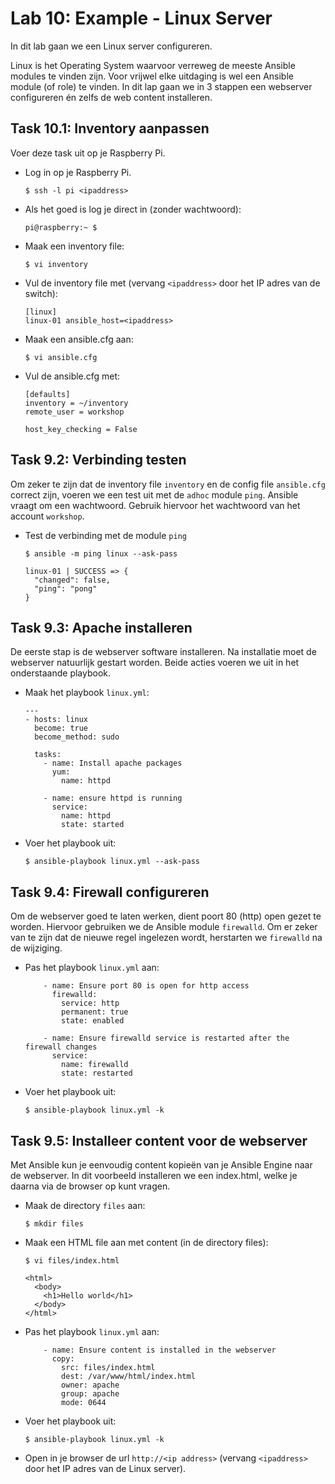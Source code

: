 # Lab 10: Example - Linux Server

In dit lab gaan we een Linux server configureren.

Linux is het Operating System waarvoor verreweg de meeste Ansible modules te vinden zijn. Voor vrijwel elke uitdaging is wel een Ansible module (of role) te vinden. In dit lap gaan we in 3 stappen een webserver configureren én zelfs de web content installeren. 

## Task 10.1: Inventory aanpassen

Voer deze task uit op je Raspberry Pi.

* Log in op je Raspberry Pi.

  ``$ ssh -l pi <ipaddress>`` 

* Als het goed is log je direct in (zonder wachtwoord):

  ``` 
  pi@raspberry:~ $ 
  ```

* Maak een inventory file:

  ``$ vi inventory``

* Vul de inventory file met (vervang ``<ipaddress>`` door het IP adres van de switch):

  ```
  [linux]
  linux-01 ansible_host=<ipaddress>
  ```
  
* Maak een ansible.cfg aan:

  ``$ vi ansible.cfg``

* Vul de ansible.cfg met:

  ```
  [defaults]
  inventory = ~/inventory
  remote_user = workshop
  
  host_key_checking = False
  ```

## Task 9.2: Verbinding testen

Om zeker te zijn dat de inventory file ``inventory`` en de config file ``ansible.cfg`` correct zijn, voeren we een test uit met de ``adhoc`` module ``ping``. Ansible vraagt om een wachtwoord. Gebruik hiervoor het wachtwoord van het account ``workshop``.

* Test de verbinding met de module ``ping``

  ``$ ansible -m ping linux --ask-pass``
  
  ```
  linux-01 | SUCCESS => {
    "changed": false,
    "ping": "pong"
  }
  ```
  
## Task 9.3: Apache installeren

De eerste stap is de webserver software installeren. Na installatie moet de webserver natuurlijk gestart worden. Beide acties voeren we uit in het onderstaande playbook.

* Maak het playbook ``linux.yml``:

  ```
  ---
  - hosts: linux
    become: true
    become_method: sudo

    tasks:
      - name: Install apache packages
        yum:
          name: httpd

      - name: ensure httpd is running
        service:
          name: httpd 
          state: started
  ```

* Voer het playbook uit:

  ``$ ansible-playbook linux.yml --ask-pass``
  
## Task 9.4: Firewall configureren

Om de webserver goed te laten werken, dient poort 80 (http) open gezet te worden. Hiervoor gebruiken we de Ansible module ``firewalld``. Om er zeker van te zijn dat de nieuwe regel ingelezen wordt, herstarten we ``firewalld`` na de wijziging. 
 
* Pas het playbook ``linux.yml`` aan:
 
  ```
      - name: Ensure port 80 is open for http access
        firewalld:
          service: http
          permanent: true
          state: enabled

      - name: Ensure firewalld service is restarted after the firewall changes
        service: 
          name: firewalld 
          state: restarted
   ```

* Voer het playbook uit:

  ``$ ansible-playbook linux.yml -k``
   
## Task 9.5: Installeer content voor de webserver

Met Ansible kun je eenvoudig content kopieën van je Ansible Engine naar de webserver. In dit voorbeeld installeren we een index.html, welke je daarna via de browser op kunt vragen.

* Maak de directory ``files`` aan:
  
  ``$ mkdir files``
  
* Maak een HTML file aan met content (in de directory files):

  ``$ vi files/index.html``
  
  ```
  <html>
    <body>
      <h1>Hello world</h1>
    </body>
  </html>
  ```
  
* Pas het playbook ``linux.yml`` aan:

  ```
      - name: Ensure content is installed in the webserver
        copy:
          src: files/index.html
          dest: /var/www/html/index.html
          owner: apache
          group: apache
          mode: 0644
  ```
    
* Voer het playbook uit:

  ``$ ansible-playbook linux.yml -k``
  
* Open in je browser de url ``http://<ip address>`` (vervang ``<ipaddress>`` door het IP adres van de Linux server).
